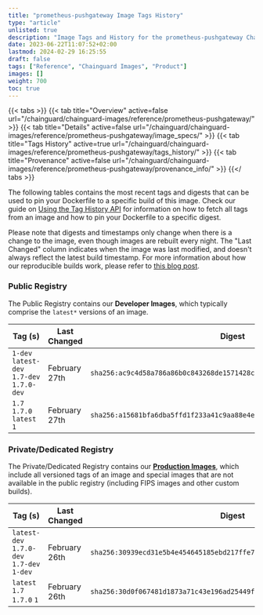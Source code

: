 ```yaml
---
title: "prometheus-pushgateway Image Tags History"
type: "article"
unlisted: true
description: "Image Tags and History for the prometheus-pushgateway Chainguard Image"
date: 2023-06-22T11:07:52+02:00
lastmod: 2024-02-29 16:25:55
draft: false
tags: ["Reference", "Chainguard Images", "Product"]
images: []
weight: 700
toc: true
---
```


{{< tabs >}}
{{< tab title="Overview" active=false url="/chainguard/chainguard-images/reference/prometheus-pushgateway/" >}}
{{< tab title="Details" active=false url="/chainguard/chainguard-images/reference/prometheus-pushgateway/image_specs/" >}}
{{< tab title="Tags History" active=true url="/chainguard/chainguard-images/reference/prometheus-pushgateway/tags_history/" >}}
{{< tab title="Provenance" active=false url="/chainguard/chainguard-images/reference/prometheus-pushgateway/provenance_info/" >}}
{{</ tabs >}}

The following tables contains the most recent tags and digests that can be used to pin your Dockerfile to a specific build of this image. Check our guide on [Using the Tag History API](/chainguard/chainguard-images/using-the-tag-history-api/) for information on how to fetch all tags from an image and how to pin your Dockerfile to a specific digest.

Please note that digests and timestamps only change when there is a change to the image, even though images are rebuilt every night. The "Last Changed" column indicates when the image was last modified, and doesn't always reflect the latest build timestamp. For more information about how our reproducible builds work, please refer to [this blog post](https://www.chainguard.dev/unchained/reproducing-chainguards-reproducible-image-builds).

### Public Registry
The Public Registry contains our **Developer Images**, which typically comprise the `latest*` versions of an image.

| Tag (s)                                     | Last Changed  | Digest                                                                    |
|---------------------------------------------|---------------|---------------------------------------------------------------------------|
|  `1-dev` `latest-dev` `1.7-dev` `1.7.0-dev` | February 27th | `sha256:ac9c4d58a786a86b0c843268de1571428c49e74322025d2ced517bb05d1e9e63` |
|  `1.7` `1.7.0` `latest` `1`                 | February 27th | `sha256:a15681bfa6dba5ffd1f233a41c9aa88e4e03b427ce061c9d69354debca791e62` |


### Private/Dedicated Registry
The Private/Dedicated Registry contains our **[Production Images](https://www.chainguard.dev/chainguard-images)**, which include all versioned tags of an image and special images that are not available in the public registry (including FIPS images and other custom builds).

| Tag (s)                                     | Last Changed  | Digest                                                                    |
|---------------------------------------------|---------------|---------------------------------------------------------------------------|
|  `latest-dev` `1.7.0-dev` `1.7-dev` `1-dev` | February 26th | `sha256:30939ecd31e5b4e454645185ebd217ffe73e1254ae79773da4ff05a700a07467` |
|  `latest` `1.7` `1.7.0` `1`                 | February 26th | `sha256:30d0f067481d1873a71c43e196ad25449f691ef348075dcc650064eac2f725f8` |

